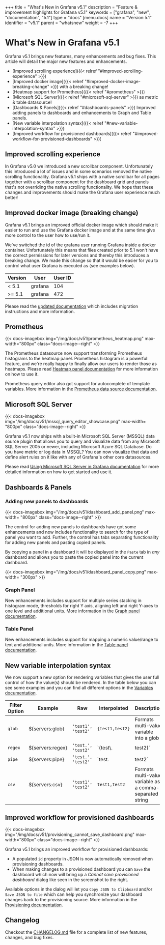 +++
title = "What's New in Grafana v5.1"
description = "Feature & improvement highlights for Grafana v5.1"
keywords = ["grafana", "new", "documentation", "5.1"]
type = "docs"
[menu.docs]
name = "Version 5.1"
identifier = "v5.1"
parent = "whatsnew"
weight = -7
+++

# What's New in Grafana v5.1

Grafana v5.1 brings new features, many enhancements and bug fixes. This article will detail the major new features and enhancements.

* [Improved scrolling experience]({{< relref "#improved-scrolling-experience" >}})
* [Improved docker image]({{< relref "#improved-docker-image-breaking-change" >}}) with a breaking change!
* [Heatmap support for Prometheus]({{< relref "#prometheus" >}})
* [Microsoft SQL Server]({{< relref "#microsoft-sql-server" >}}) as metric & table datasource!
* [Dashboards & Panels]({{< relref "#dashboards-panels" >}}) Improved adding panels to dashboards and enhancements to Graph and Table panels.
* [New variable interpolation syntax]({{< relref "#new-variable-interpolation-syntax" >}})
* [Improved workflow for provisioned dashboards]({{< relref "#improved-workflow-for-provisioned-dashboards" >}})

## Improved scrolling experience

In Grafana v5.0 we introduced a new scrollbar component. Unfortunately this introduced a lot of issues and in some scenarios removed
the native scrolling functionality. Grafana v5.1 ships with a native scrollbar for all pages together with a scrollbar component for
the dashboard grid and panels that's not overriding the native scrolling functionality. We hope that these changes and improvements should
make the Grafana user experience much better!

## Improved docker image (breaking change)

Grafana v5.1 brings an improved official docker image which should make it easier to run and use the Grafana docker image and at the same time give more control to the user how to use/run it.

We've switched the id of the grafana user running Grafana inside a docker container. Unfortunately this means that files created prior to 5.1 won't have the correct permissions for later versions and thereby this introduces a breaking change.
We made this change so that it would be easier for you to control what user Grafana is executed as (see examples below).

Version | User    | User ID
--------|---------|---------
< 5.1   | grafana | 104
>= 5.1  | grafana | 472

Please read the [updated documentation](/installation/docker/#migration-from-a-previous-version-of-the-docker-container-to-5-1-or-later) which includes migration instructions and more information.

## Prometheus

{{< docs-imagebox img="/img/docs/v51/prometheus_heatmap.png" max-width="800px" class="docs-image--right" >}}

The Prometheus datasource now support transforming Prometheus histograms to the heatmap panel. Prometheus histogram is a powerful feature, and we're
really happy to finally allow our users to render those as heatmaps. Please read [Heatmap panel documentation](/features/panels/heatmap/#pre-bucketed-data)
for more information on how to use it.

Prometheus query editor also got support for autocomplete of template variables. More information in the [Prometheus data source documentation](/features/datasources/prometheus/).

<div class="clearfix"></div>

## Microsoft SQL Server

{{< docs-imagebox img="/img/docs/v51/mssql_query_editor_showcase.png"  max-width= "800px" class="docs-image--right" >}}

Grafana v5.1 now ships with a built-in Microsoft SQL Server (MSSQL) data source plugin that allows you to query and visualize data from any
Microsoft SQL Server 2005 or newer, including Microsoft Azure SQL Database. Do you have metric or log data in MSSQL? You can now visualize
that data and define alert rules on it like with any of Grafana's other core datasources.

Please read [Using Microsoft SQL Server in Grafana documentation](/features/datasources/mssql/) for more detailed information on how to get started and use it.

<div class="clearfix"></div>

## Dashboards & Panels

### Adding new panels to dashboards

{{< docs-imagebox img="/img/docs/v51/dashboard_add_panel.png"  max-width= "800px" class="docs-image--right" >}}

The control for adding new panels to dashboards have got some enhancements and now includes functionality to search for the type of panel
you want to add. Further, the control has tabs separating functionality for adding new panels and pasting
copied panels.

By copying a panel in a dashboard it will be displayed in the `Paste` tab in *any* dashboard and allows you to paste the
copied panel into the current dashboard.

{{< docs-imagebox img="/img/docs/v51/dashboard_panel_copy.png"  max-width= "300px" >}}

<div class="clearfix"></div>

### Graph Panel

New enhancements includes support for multiple series stacking in histogram mode, thresholds for right Y axis, aligning left and right Y-axes to one level and additional units. More information in the [Graph panel documentation](/features/panels/graph/).

### Table Panel

New enhancements includes support for mapping a numeric value/range to text and additional units. More information in the [Table panel documentation](/features/panels/table_panel/#string).

## New variable interpolation syntax

We now support a new option for rendering variables that gives the user full control of how the value(s) should be rendered.
In the table below you can see some examples and you can find all different options in the [Variables documentation](http://docs.grafana.org/reference/templating/#advanced-formatting-options).

Filter Option | Example | Raw | Interpolated | Description
------------ | ------------- | ------------- | -------------  | -------------
`glob` | ${servers:glob} |  `'test1', 'test2'` | `{test1,test2}` | Formats multi-value variable into a glob
`regex` | ${servers:regex} | `'test.', 'test2'` |  `(test\\.|test2)` | Formats multi-value variable into a regex string
`pipe` | ${servers:pipe} | `'test.', 'test2'` |  `test.|test2` | Formats multi-value variable into a pipe-separated string
`csv`| ${servers:csv} |  `'test1', 'test2'` | `test1,test2` | Formats multi-value variable as a comma-separated string

## Improved workflow for provisioned dashboards

{{< docs-imagebox img="/img/docs/v51/provisioning_cannot_save_dashboard.png" max-width="800px" class="docs-image--right" >}}

Grafana v5.1 brings an improved workflow for provisioned dashboards:

* A populated `id` property in JSON is now automatically removed when provisioning dashboards.
* When making changes to a provisioned dashboard you can `Save` the dashboard which now will bring up a *Cannot save provisioned dashboard* dialog like seen in the screenshot to the right.


Available options in the dialog will let you `Copy JSON to Clipboard` and/or `Save JSON to file` which can help you synchronize your dashboard changes back to the provisioning source.
More information in the [Provisioning documentation](/features/datasources/prometheus/).

<div class="clearfix"></div>

## Changelog

Checkout the [CHANGELOG.md](https://github.com/grafana/grafana/blob/master/CHANGELOG.md) file for a complete list
of new features, changes, and bug fixes.